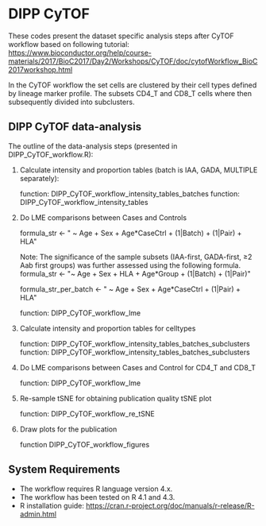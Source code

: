 # DIPP CyTOF

These codes present the dataset specific analysis steps after CyTOF workflow based on following tutorial: 
https://www.bioconductor.org/help/course-materials/2017/BioC2017/Day2/Workshops/CyTOF/doc/cytofWorkflow_BioC2017workshop.html

In the CyTOF workflow the set cells are clustered by their cell types defined by lineage marker profile. The subsets CD4_T and CD8_T cells where then subsequently divided into subclusters.

## DIPP CyTOF data-analysis

The outline of the data-analysis steps (presented in DIPP_CyTOF_workflow.R):

1. Calculate intensity and proportion tables (batch is IAA, GADA, MULTIPLE separately):

    function: DIPP_CyTOF_workflow_intensity_tables_batches
    function: DIPP_CyTOF_workflow_intensity_tables

2. Do LME comparisons between Cases and Controls

    formula_str <- " ~ Age + Sex + Age*CaseCtrl + (1|Batch) + (1|Pair) + HLA"

    Note: The significance of the sample subsets (IAA-first, GADA-first, ≥2 Aab first groups) was further assessed using the following formula.
    formula_str <- "~ Age + Sex + HLA + Age*Group + (1|Batch) + (1|Pair)"

    formula_str_per_batch <- " ~ Age + Sex + Age*CaseCtrl + (1|Pair) + HLA"
    
    function: DIPP_CyTOF_workflow_lme

4. Calculate intensity and proportion tables for celltypes

    function: DIPP_CyTOF_workflow_intensity_tables_batches_subclusters
    function: DIPP_CyTOF_workflow_intensity_tables_batches_subclusters

5. Do LME comparisons between Cases and Control for CD4_T and CD8_T

    function: DIPP_CyTOF_workflow_lme

6. Re-sample tSNE for obtaining publication quality tSNE plot

    function: DIPP_CyTOF_workflow_re_tSNE

7. Draw plots for the publication

    function DIPP_CyTOF_workflow_figures

## System Requirements
* The workflow requires R language version 4.x.
* The workflow has been tested on R 4.1 and 4.3.
* R installation guide: https://cran.r-project.org/doc/manuals/r-release/R-admin.html



   
